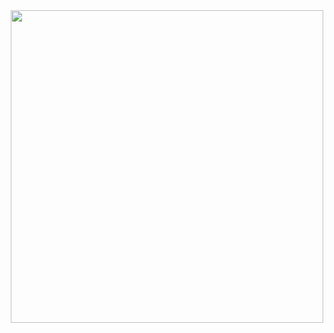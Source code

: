 <div align="center">
<img src="https://steemitimages.com/0x0/https://steemitimages.com/DQmUvNuMZ2BToUcUJU8JtLD4e6KG8V2qrNkqbA41oikWfvz/tumblr_meqaedpljZ1qal0zgo1_r1_500.gif" align="center" height="" width="500" />
</div>  
